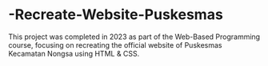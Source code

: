 # -Recreate-Website-Puskesmas
This project was completed in 2023 as part of the Web-Based Programming course, focusing on recreating the official website of Puskesmas Kecamatan Nongsa using HTML &amp; CSS.
